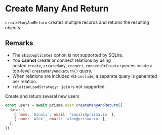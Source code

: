 # Create Many And Return

`createManyAndReturn` creates multiple records and returns the resulting objects.

## Remarks

- The `skipDuplicates` option is not supported by SQLite.
- You **cannot** create or connect relations by using nested `create`, `createMany`, `connect`, `connectOrCreate` queries inside a top-level `createManyAndReturn()` query.
- When relations are included via `include`, a separate query is generated per relation.
- `relationLoadStrategy: join` is not supported.

Create and return several new users

```jsx
const users = await prisma.user.createManyAndReturn({
  data: [
    { name: 'Sonali', email: 'sonali@prisma.io' },
    { name: 'Alex', email: 'alex@prisma.io' },
  ],
})
```